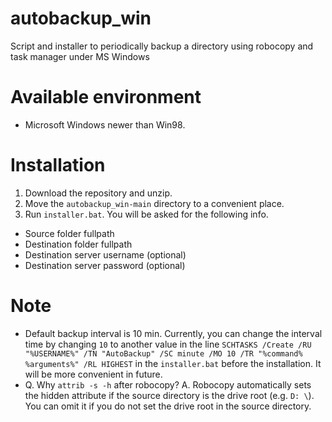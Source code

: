 # autobackup_win
Script and installer to periodically backup a directory using robocopy and task manager under MS Windows

# Available environment
- Microsoft Windows newer than Win98.

# Installation
1. Download the repository and unzip.
2. Move the `autobackup_win-main` directory to a convenient place.
3. Run `installer.bat`. You will be asked for the following info.
  - Source folder fullpath
  - Destination folder fullpath
  - Destination server username (optional)
  - Destination server password (optional)

# Note 
- Default backup interval is 10 min. Currently, you can change the interval time by changing `10` to another value in the line `SCHTASKS /Create /RU "%USERNAME%" /TN "AutoBackup" /SC minute /MO 10 /TR "%command% %arguments%" /RL HIGHEST` in the `installer.bat` before the installation. It will be more convenient in future.
- Q. Why `attrib -s -h` after robocopy? A. Robocopy automatically sets the hidden attribute if the source directory is the drive root (e.g. `D: \`). You can omit it if you do not set the drive root in the source directory.

